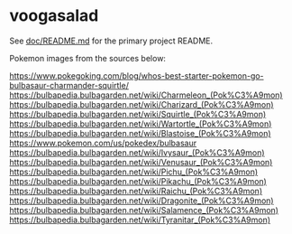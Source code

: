 # voogasalad



See [doc/README.md](doc/README.md) for the primary project README.




Pokemon images from the sources below:

https://www.pokegoking.com/blog/whos-best-starter-pokemon-go-bulbasaur-charmander-squirtle/
https://bulbapedia.bulbagarden.net/wiki/Charmeleon_(Pok%C3%A9mon)
https://bulbapedia.bulbagarden.net/wiki/Charizard_(Pok%C3%A9mon)
https://bulbapedia.bulbagarden.net/wiki/Squirtle_(Pok%C3%A9mon)
https://bulbapedia.bulbagarden.net/wiki/Wartortle_(Pok%C3%A9mon)
https://bulbapedia.bulbagarden.net/wiki/Blastoise_(Pok%C3%A9mon)
https://www.pokemon.com/us/pokedex/bulbasaur
https://bulbapedia.bulbagarden.net/wiki/Ivysaur_(Pok%C3%A9mon)
https://bulbapedia.bulbagarden.net/wiki/Venusaur_(Pok%C3%A9mon)
https://bulbapedia.bulbagarden.net/wiki/Pichu_(Pok%C3%A9mon)
https://bulbapedia.bulbagarden.net/wiki/Pikachu_(Pok%C3%A9mon)
https://bulbapedia.bulbagarden.net/wiki/Raichu_(Pok%C3%A9mon)
https://bulbapedia.bulbagarden.net/wiki/Dragonite_(Pok%C3%A9mon)
https://bulbapedia.bulbagarden.net/wiki/Salamence_(Pok%C3%A9mon)
https://bulbapedia.bulbagarden.net/wiki/Tyranitar_(Pok%C3%A9mon)
